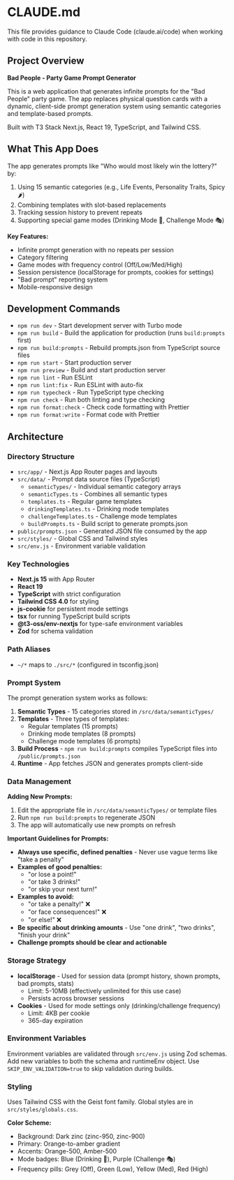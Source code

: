 # CLAUDE.md

This file provides guidance to Claude Code (claude.ai/code) when working with code in this repository.

## Project Overview

**Bad People - Party Game Prompt Generator**

This is a web application that generates infinite prompts for the "Bad People" party game. The app replaces physical question cards with a dynamic, client-side prompt generation system using semantic categories and template-based prompts.

Built with T3 Stack Next.js, React 19, TypeScript, and Tailwind CSS.

## What This App Does

The app generates prompts like "Who would most likely win the lottery?" by:
1. Using 15 semantic categories (e.g., Life Events, Personality Traits, Spicy 🌶️)
2. Combining templates with slot-based replacements
3. Tracking session history to prevent repeats
4. Supporting special game modes (Drinking Mode 🍺, Challenge Mode 🎭)

**Key Features:**
- Infinite prompt generation with no repeats per session
- Category filtering
- Game modes with frequency control (Off/Low/Med/High)
- Session persistence (localStorage for prompts, cookies for settings)
- "Bad prompt" reporting system
- Mobile-responsive design

## Development Commands

- `npm run dev` - Start development server with Turbo mode
- `npm run build` - Build the application for production (runs `build:prompts` first)
- `npm run build:prompts` - Rebuild prompts.json from TypeScript source files
- `npm run start` - Start production server
- `npm run preview` - Build and start production server
- `npm run lint` - Run ESLint
- `npm run lint:fix` - Run ESLint with auto-fix
- `npm run typecheck` - Run TypeScript type checking
- `npm run check` - Run both linting and type checking
- `npm run format:check` - Check code formatting with Prettier
- `npm run format:write` - Format code with Prettier

## Architecture

### Directory Structure
- `src/app/` - Next.js App Router pages and layouts
- `src/data/` - Prompt data source files (TypeScript)
  - `semanticTypes/` - Individual semantic category arrays
  - `semanticTypes.ts` - Combines all semantic types
  - `templates.ts` - Regular game templates
  - `drinkingTemplates.ts` - Drinking mode templates
  - `challengeTemplates.ts` - Challenge mode templates
  - `buildPrompts.ts` - Build script to generate prompts.json
- `public/prompts.json` - Generated JSON file consumed by the app
- `src/styles/` - Global CSS and Tailwind styles
- `src/env.js` - Environment variable validation

### Key Technologies
- **Next.js 15** with App Router
- **React 19**
- **TypeScript** with strict configuration
- **Tailwind CSS 4.0** for styling
- **js-cookie** for persistent mode settings
- **tsx** for running TypeScript build scripts
- **@t3-oss/env-nextjs** for type-safe environment variables
- **Zod** for schema validation

### Path Aliases
- `~/*` maps to `./src/*` (configured in tsconfig.json)

### Prompt System

The prompt generation system works as follows:

1. **Semantic Types** - 15 categories stored in `/src/data/semanticTypes/`
2. **Templates** - Three types of templates:
   - Regular templates (15 prompts)
   - Drinking mode templates (8 prompts)
   - Challenge mode templates (6 prompts)
3. **Build Process** - `npm run build:prompts` compiles TypeScript files into `/public/prompts.json`
4. **Runtime** - App fetches JSON and generates prompts client-side

### Data Management

**Adding New Prompts:**
1. Edit the appropriate file in `/src/data/semanticTypes/` or template files
2. Run `npm run build:prompts` to regenerate JSON
3. The app will automatically use new prompts on refresh

**Important Guidelines for Prompts:**
- **Always use specific, defined penalties** - Never use vague terms like "take a penalty"
- **Examples of good penalties:**
  - "or lose a point!"
  - "or take 3 drinks!"
  - "or skip your next turn!"
- **Examples to avoid:**
  - "or take a penalty!" ❌
  - "or face consequences!" ❌
  - "or else!" ❌
- **Be specific about drinking amounts** - Use "one drink", "two drinks", "finish your drink"
- **Challenge prompts should be clear and actionable**

### Storage Strategy

- **localStorage** - Used for session data (prompt history, shown prompts, bad prompts, stats)
  - Limit: 5-10MB (effectively unlimited for this use case)
  - Persists across browser sessions
- **Cookies** - Used for mode settings only (drinking/challenge frequency)
  - Limit: 4KB per cookie
  - 365-day expiration

### Environment Variables
Environment variables are validated through `src/env.js` using Zod schemas. Add new variables to both the schema and runtimeEnv object. Use `SKIP_ENV_VALIDATION=true` to skip validation during builds.

### Styling
Uses Tailwind CSS with the Geist font family. Global styles are in `src/styles/globals.css`.

**Color Scheme:**
- Background: Dark zinc (zinc-950, zinc-900)
- Primary: Orange-to-amber gradient
- Accents: Orange-500, Amber-500
- Mode badges: Blue (Drinking 🍺), Purple (Challenge 🎭)
- Frequency pills: Grey (Off), Green (Low), Yellow (Med), Red (High)